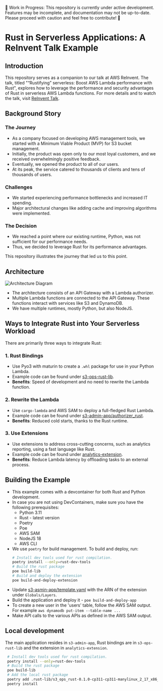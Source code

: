 :construction: Work in Progress: This repository is currently under active development. Features may be incomplete, and documentation may not be up-to-date. Please proceed with caution and feel free to contribute! :construction:



# Rust in Serverless Applications: A ReInvent Talk Example

## Introduction
This repository serves as a companion to our talk at AWS ReInvent. The talk, titled "“Rustifying” serverless: Boost AWS Lambda performance with Rust", explores how to leverage the performance and security advantages of Rust in serverless AWS Lambda functions. For more details and to watch the talk, visit [ReInvent Talk](https://hub.reinvent.awsevents.com/attendee-portal/catalog/?search=com306).

## Background Story
### The Journey
- As a company focused on developing AWS management tools, we started with a Minimum Viable Product (MVP) for S3 bucket management.
- Initially, the product was open only to our most loyal customers, and we received overwhelmingly positive feedback.
- Eventually, we opened the product to all of our users.
- At its peak, the service catered to thousands of clients and tens of thousands of users.
  
### Challenges
- We started experiencing performance bottlenecks and increased IT spending.
- Major architectural changes like adding cache and improving algorithms were implemented.

### The Decision
- We reached a point where our existing runtime, Python, was not sufficient for our performance needs.
- Thus, we decided to leverage Rust for its performance advantages.

This repository illustrates the journey that led us to this point.

## Architecture
![Architecture Diagram](https://github.com/fun-with-serverless/rustifying-serverless/assets/110536677/7950f8d2-1e80-4681-8938-339ef6b203f6)

- The architecture consists of an API Gateway with a Lambda authorizer.
- Multiple Lambda functions are connected to the API Gateway. These functions interact with services like S3 and DynamoDB.
- We have multiple runtimes, mostly Python, but also NodeJS.

## Ways to Integrate Rust into Your Serverless Workload
There are primarily three ways to integrate Rust:

### 1. Rust Bindings
- Use Pyo3 with maturin to create a `.whl` package for use in your Python Lambda.
- Example code can be found under [s3-ops-rust-lib](./s3-ops-rust-lib).
- **Benefits**: Speed of development and no need to rewrite the Lambda function.

### 2. Rewrite the Lambda
- Use `cargo-lambda` and AWS SAM to deploy a full-fledged Rust Lambda.
- Example code can be found under [s3-admin-app/authorizer_rust](./s3-admin-app/authorizer_rust).
- **Benefits**: Reduced cold starts, thanks to the Rust runtime.

### 3. Use Extensions
- Use extensions to address cross-cutting concerns, such as analytics reporting, using a fast language like Rust.
- Example code can be found under [analytics-extension](./analytics-extension).
- **Benefits**: Reduce Lambda latency by offloading tasks to an external process.

## Building the Example
- This example comes with a devcontainer for both Rust and Python development.
- In case you are not using DevContainers, make sure you have the following prerequisites:
  - Python 3.11
  - Rust - latest version
  - Poetry
  - Poe 
  - AWS SAM
  - NodeJS 18
  - AWS CLI
- We use `poetry` for build management. To build and deploy, run:
  ```bash
  # Install dev tools used for rust compilation.
  poetry install --only=rust-dev-tools
  # Build the rust package
  poe build-lib
  # Build and deploy the extension
  poe build-and-deploy-extension
  ```
- Update [s3-asmin-app/template.yaml](./s3-admin-app/template.yaml) with the ARN of the extension under `Globals/Layers`.
- Build the application and deploy it - `poe build-and-deploy-app`
- To create a new user in the 'users' table, follow the AWS SAM output. For example `aws dynamodb put-item --table-name ...`
- Make API calls to the various APIs as defined in the AWS SAM output.

## Local development
The main application resides in `s3-admin-app`,  Rust bindings are in `s3-ops-rust-lib` and the extension in `analytics-extension`.
 ```bash
  # Install dev tools used for rust compilation.
  poetry install --only=rust-dev-tools
  # Build the rust package
  poe build-lib
  # Add the local rust package
  poetry add .rust-lib/s3_ops_rust-0.1.0-cp311-cp311-manylinux_2_17_x86_64.manylinux2014_x86_64.whl --group dev 
  poetry install
  ```
